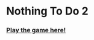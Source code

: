 # Nothing To Do 2

### [Play the game here!](https://windowscrashed.github.io/NothingToDo2WebBuild/)

